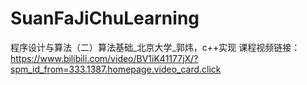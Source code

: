 # SuanFaJiChuLearning
程序设计与算法（二）算法基础_北京大学_郭炜，c++实现
课程视频链接：https://www.bilibili.com/video/BV1iK41177jX/?spm_id_from=333.1387.homepage.video_card.click
